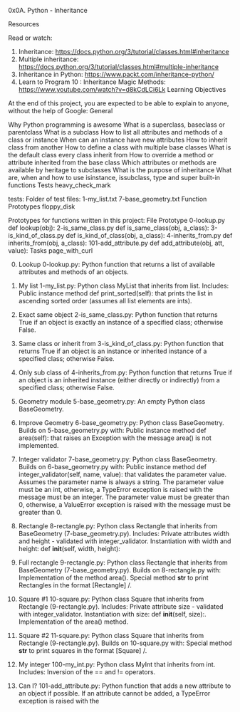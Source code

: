0x0A. Python - Inheritance

Resources

Read or watch:

1. Inheritance: https://docs.python.org/3/tutorial/classes.html#inheritance
2. Multiple inheritance: https://docs.python.org/3/tutorial/classes.html#multiple-inheritance
3. Inheritance in Python: https://www.packt.com/inheritance-python/
4. Learn to Program 10 : Inheritance Magic Methods: https://www.youtube.com/watch?v=d8kCdLCi6Lk
Learning Objectives

At the end of this project, you are expected to be able to explain to anyone, without the help of Google: General

Why Python programming is awesome
What is a superclass, baseclass or parentclass
What is a subclass
How to list all attributes and methods of a class or instance
When can an instance have new attributes
How to inherit class from another
How to define a class with multiple base classes
What is the default class every class inherit from
How to override a method or attribute inherited from the base class
Which attributes or methods are available by heritage to subclasses
What is the purpose of inheritance
What are, when and how to use isinstance, issubclass, type and super built-in functions
Tests heavy_check_mark

tests: Folder of test files:
    1-my_list.txt
    7-base_geometry.txt
Function Prototypes floppy_disk

Prototypes for functions written in this project: File Prototype 0-lookup.py def lookup(obj): 2-is_same_class.py def is_same_class(obj, a_class): 3-is_kind_of_class.py def is_kind_of_class(obj, a_class): 4-inherits_from.py def inherits_from(obj, a_class): 101-add_attribute.py def add_attribute(obj, att, value): Tasks page_with_curl

0. Lookup
    0-lookup.py: Python function that returns a list of available attributes and methods of an objects.

1. My list
    1-my_list.py: Python class MyList that inherits from list. Includes:
        Public instance method def print_sorted(self): that prints the list in ascending sorted order (assumes all list elements are ints).

2. Exact same object
    2-is_same_class.py: Python function that returns True if an object is exactly an instance of a specified class; otherwise False.

3. Same class or inherit from
    3-is_kind_of_class.py: Python function that returns True if an object is an instance or inherited instance of a specified class; otherwise False.

4. Only sub class of
    4-inherits_from.py: Python function that returns True if an object is an inherited instance (either directly or indirectly) from a specified class; otherwise False.

5. Geometry module
    5-base_geometry.py: An empty Python class BaseGeometry.

6. Improve Geometry
    6-base_geometry.py: Python class BaseGeometry. Builds on 5-base_geometry.py with:
        Public instance method def area(self): that raises an Exception with the message area() is not implemented.

7. Integer validator
    7-base_geometry.py: Python class BaseGeometry. Builds on 6-base_geometry.py with:
        Public instance method def integer_validator(self, name, value): that validates the parameter value.
        Assumes the parameter name is always a string.
        The parameter value must be an int, otherwise, a TypeError exception is raised with the message <name> must be an integer.
        The parameter value must be greater than 0, otherwise, a ValueError exception is raised with the message <value> must be greater than 0.

8. Rectangle
    8-rectangle.py: Python class Rectangle that inherits from BaseGeometry (7-base_geometry.py). Includes:
        Private attributes width and height - validated with integer_validator.
        Instantiation with width and height: def __init__(self, width, height):

9. Full rectangle
    9-rectangle.py: Python class Rectangle that inherits from BaseGeometry (7-base_geometry.py). Builds on 8-rectangle.py with:
        Implementation of the method area().
        Special method __str__ to print Rectangles in the format [Rectangle] <width>/<height>.

10. Square #1
    10-square.py: Python class Square that inherits from Rectangle (9-rectangle.py). Includes:
        Private attribute size - validated with integer_validator.
        Instantiation with size: def __init__(self, size):.
        Implementation of the area() method.

11. Square #2
    11-square.py: Python class Square that inherits from Rectangle (9-rectangle.py). Builds on 10-square.py with:
        Special method __str__ to print squares in the format [Square] <width>/<height>.

12. My integer
    100-my_int.py: Python class MyInt that inherits from int. Includes:
        Inversion of the == and != operators.

13. Can I?
    101-add_attribute.py: Python function that adds a new attribute to an object if possible.
        If an attribute cannot be added, a TypeError exception is raised with the 

